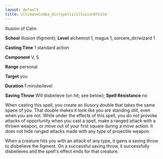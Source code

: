 ```yaml
---
layout: default
title: ultimateComba_dir/spells/illusionOfCalm
---
```

Illusion of Calm

**School** illusion (figment); **Level** alchemist 1, magus 1, sorcere_dir/wizard 1

**Casting Time** 1 standard action

**Component** V, S

**Range** personal

**Target** you

**Duration** 1 minute/level

**Saving Throw** Will disbelieve (on hit; see below); **Spell Resistance** no

When casting this spell, you create an illusory double that takes the same space of you. That double makes it look like you are standing still, even when you are not. While under the effects of this spell, you do not provoke attacks of opportunity when you cast a spell, make a ranged attack with a thrown weapon, or move out of your first square during a move action. It does not hide ranged attacks made with any type of projectile weapon.

When a creature hits you with an attack of any type, it gains a saving throw to disbelieve the figment. On a successful saving throw, it successfully disbelieves and the spell's effect ends for that creature.

